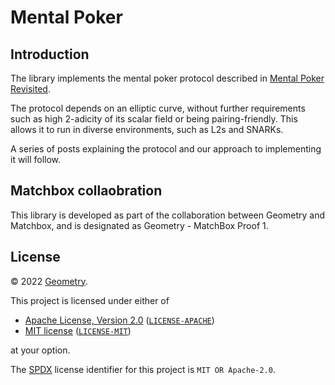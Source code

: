 # Mental Poker

## Introduction

The library implements the mental poker protocol described in [Mental Poker Revisited](https://www.semanticscholar.org/paper/Mental-Poker-Revisited-Barnett-Smart/8aaa1245c5876c78564c3f2df36ca615686d1402).

The protocol depends on an elliptic curve, without further requirements such as high 2-adicity of its scalar field or being pairing-friendly. This allows it to run in diverse environments, such as L2s and SNARKs.

A series of posts explaining the protocol and our approach to implementing it will follow.


## Matchbox collaobration

This library is developed as part of the collaboration between Geometry and Matchbox, and is designated as Geometry - MatchBox Proof 1. 


## License

&copy; 2022 [Geometry](https://geometrydao.xyz).

This project is licensed under either of

- [Apache License, Version 2.0](https://www.apache.org/licenses/LICENSE-2.0) ([`LICENSE-APACHE`](LICENSE-APACHE))
- [MIT license](https://opensource.org/licenses/MIT) ([`LICENSE-MIT`](LICENSE-MIT))

at your option.

The [SPDX](https://spdx.dev) license identifier for this project is `MIT OR Apache-2.0`.
